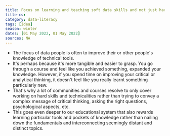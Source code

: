 ```yaml
---
title: Focus on learning and teaching soft data skills and not just hard data skills
title-cs: 
category: data-literacy
tags: [idea]
season: winter
dates: [01 May 2022, 01 May 2022]
sources: NA
---
```


- The focus of data people is often to improve their or other people's knowledge of technical tools.
- It's perhaps because it's more tangible and easier to grasp. You go through a course and feel like you achieved something, expanded your knowledge. However, if you spend time on improving your critical or analytical thinking, it doesn't feel like you really learnt something particularly new.
- That's why a lot of communities and courses resolve to only cover working on hard skills and technicalities rather than trying to convey a complex message of critical thinking, asking the right questions, psychological aspects, etc.
- This goes even deeper to our educational system that also rewards learning particular tools and pockets of knowledge rather than nailing down the fundamentals and  interconnecting seemingly distant and distinct topics.